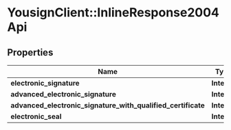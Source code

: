 # YousignClient::InlineResponse2004Api

## Properties
Name | Type | Description | Notes
------------ | ------------- | ------------- | -------------
**electronic_signature** | **Integer** |  | 
**advanced_electronic_signature** | **Integer** |  | 
**advanced_electronic_signature_with_qualified_certificate** | **Integer** |  | 
**electronic_seal** | **Integer** |  | [optional] 

